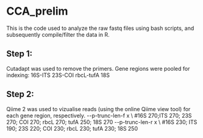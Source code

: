 # CCA_prelim
This is the code used to analyze the raw fastq files using bash scripts, and subsequently compile/filter the data in R.

## Step 1:
Cutadapt was used to remove the primers.
Gene regions were pooled for indexing:
16S-ITS
23S-COI
rbcL-tufA
18S

## Step 2:
Qiime 2 was used to vizualise reads (using the online Qiime view tool) for each gene region, respectively.
--p-trunc-len-f x \ #16S 270;ITS 270; 23S 270; COI 270; rbcL 270; tufA 250; 18S 270
--p-trunc-len-r x \ #16S 230; ITS 190; 23S 220; COI 230; rbcL 230; tufA 230; 18S 250
